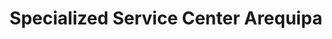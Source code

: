 ---
title: "Specialized Service Center Arequipa"
url: /arequipa/specialized-service-center-arequipa/
shop: bicicleta
---